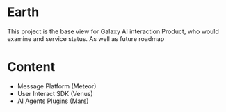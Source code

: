 # Earth
This project is the base view for Galaxy
AI interaction Product, who would examine and 
service status. As well as future roadmap

# Content
* Message Platform (Meteor)
* User Interact SDK (Venus)
* AI Agents Plugins (Mars)